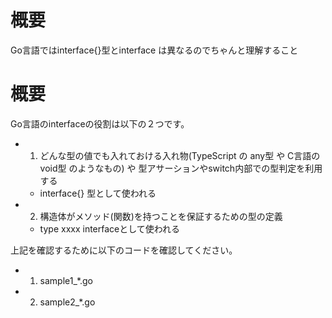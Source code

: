 # 概要
Go言語ではinterface{}型とinterface は異なるのでちゃんと理解すること

# 概要
Go言語のinterfaceの役割は以下の２つです。
- 1) どんな型の値でも入れておける入れ物(TypeScript の any型 や C言語の void型 のようなもの) や 型アサーションやswitch内部での型判定を利用する
  - interface{} 型として使われる
- 2) 構造体がメソッド(関数)を持つことを保証するための型の定義
  - type xxxx interfaceとして使われる

上記を確認するために以下のコードを確認してください。
- 1) sample1\_\*.go
- 2) sample2\_\*.go



